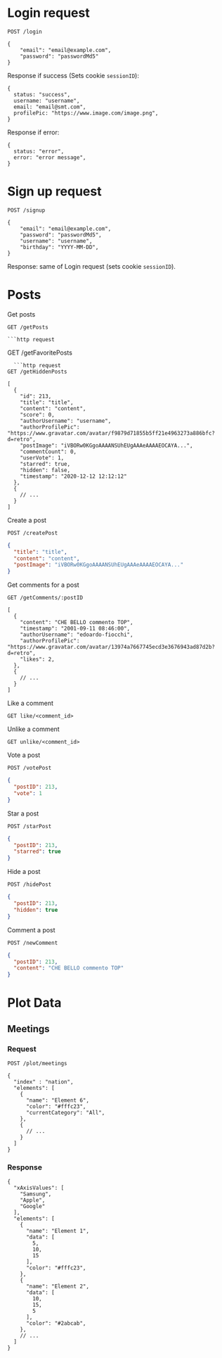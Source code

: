 # Login request


```http request
POST /login

{
    "email": "email@example.com",
    "password": "passwordMd5"
}
```

Response if success (Sets cookie `sessionID`):
```json5
{
  status: "success",
  username: "username",
  email: "email@smt.com",
  profilePic: "https://www.image.com/image.png",
}
```
Response if error:
```json5
{
  status: "error",
  error: "error message",
}
```



# Sign up request

```http request
POST /signup

{
    "email": "email@example.com",
    "password": "passwordMd5",
    "username": "username",
    "birthday": "YYYY-MM-DD",
}
```

Response: same of Login request (sets cookie `sessionID`).


# Posts

Get posts 

  ```http request
  GET /getPosts
  ```
    ```http request
  GET /getFavoritePosts
  ```
    ```http request
  GET /getHiddenPosts
  ```

  ```json5
  [
    {
      "id": 213,
      "title": "title",
      "content": "content",
      "score": 0,
      "authorUsername": "username",
      "authorProfilePic": "https://www.gravatar.com/avatar/f9879d71855b5ff21e4963273a886bfc?d=retro",
      "postImage": "iVBORw0KGgoAAAANSUhEUgAAAeAAAAEOCAYA...",
      "commentCount": 0,
      "userVote": 1,
      "starred": true,
      "hidden": false,
      "timestamp": "2020-12-12 12:12:12"
    },
    {
      // ...
    }
  ]
  ```

Create a post

  ```http request
  POST /createPost
  ```

  ```json
  {
    "title": "title",
    "content": "content",
    "postImage": "iVBORw0KGgoAAAANSUhEUgAAAeAAAAEOCAYA..."
  }
  ```

Get comments for a post

```http request
GET /getComments/:postID
```

```json5
[
  {
    "content": "CHE BELLO commento TOP",
    "timestamp": "2001-09-11 08:46:00",
    "authorUsername": "edoardo-fiocchi",
    "authorProfilePic": "https://www.gravatar.com/avatar/13974a7667745ecd3e3676943ad87d2b?d=retro",
    "likes": 2,
  },
  {
    // ...
  }
]
```

Like a comment

  ```http request
  GET like/<comment_id>
  ```

Unlike a comment

  ```http request
  GET unlike/<comment_id>
  ```


Vote a post

  ```http request
  POST /votePost
  ```

  ```json
  {
    "postID": 213,
    "vote": 1
  }
  ```

Star a post

  ```http request
  POST /starPost
  ```

  ```json
  {
    "postID": 213,
    "starred": true
  }
  ```

Hide a post
  
  ```http request
  POST /hidePost
  ```
  
  ```json
  {
    "postID": 213,
    "hidden": true
  }
  ```

Comment a post

  ```http request
  POST /newComment
  ```

  ```json
  {
    "postID": 213,
    "content": "CHE BELLO commento TOP"
  }
  ```

# Plot Data

## Meetings

### Request

```http request
POST /plot/meetings
```

```json5
{
  "index" : "nation",
  "elements": [
    {
      "name": "Element 6",
      "color": "#fffc23",
      "currentCategory": "All",
    },
    {
      // ...
    }
  ]
}
```

### Response

```json5
{
  "xAxisValues": [
    "Samsung",
    "Apple",
    "Google"
  ],
  "elements": [
    {
      "name": "Element 1",
      "data": [
        5,
        10,
        15
      ],
      "color": "#fffc23",
    },
    {
      "name": "Element 2",
      "data": [
        10,
        15,
        5
      ],
      "color": "#2abcab",
    },
    // ...
  ]
}
```
